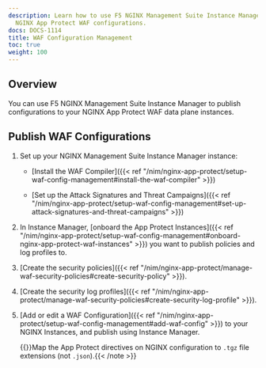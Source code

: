 ```yaml
---
description: Learn how to use F5 NGINX Management Suite Instance Manager to publish
  NGINX App Protect WAF configurations.
docs: DOCS-1114
title: WAF Configuration Management
toc: true
weight: 100
---
```


## Overview

You can use F5 NGINX Management Suite Instance Manager to publish configurations to your NGINX App Protect WAF data plane instances.

## Publish WAF Configurations

1. Set up your NGINX Management Suite Instance Manager instance:

   - [Install the WAF Compiler]({{< ref "/nim/nginx-app-protect/setup-waf-config-management#install-the-waf-compiler" >}})

   - [Set up the Attack Signatures and Threat Campaigns]({{< ref "/nim/nginx-app-protect/setup-waf-config-management#set-up-attack-signatures-and-threat-campaigns" >}})

2. In Instance Manager, [onboard the App Protect Instances]({{< ref "/nim/nginx-app-protect/setup-waf-config-management#onboard-nginx-app-protect-waf-instances" >}}) you want to publish policies and log profiles to.

3. [Create the security policies]({{< ref "/nim/nginx-app-protect/manage-waf-security-policies#create-security-policy" >}}).

4. [Create the security log profiles]({{< ref "/nim/nginx-app-protect/manage-waf-security-policies#create-security-log-profile" >}}).

5. [Add or edit a WAF Configuration]({{< ref "/nim/nginx-app-protect/setup-waf-config-management#add-waf-config" >}}) to your NGINX Instances, and publish using Instance Manager.

   {{<note>}}Map the App Protect directives on NGINX configuration to `.tgz` file extensions (not `.json`).{{< /note >}}

